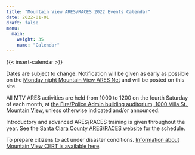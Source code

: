```yaml
---
title: "Mountain View ARES/RACES 2022 Events Calendar"
date: 2022-01-01
draft: false
menu:
  main:
    weight: 35
    name: "Calendar"
---
```


{{< insert-calendar >}}

Dates are subject to change. Notification will be given as early as possible on
the [Monday night Mountain View ARES Net](/nets) and will be posted on this
site.

All MTV ARES activities are held from 1000 to 1200 on the fourth Saturday of
each month, at [the Fire/Police Admin building auditorium, 1000 Villa St.,
Mountain View](https://goo.gl/maps/crZoNY9SojPL3rrBA), unless otherwise
indicated and/or announced.

Introductory and advanced ARES/RACES training is given throughout the year. See
the [Santa Clara County ARES/RACES
website](www.scc-ares-races.org/activities/events.php) for the schedule.

To prepare citizens to act under disaster conditions. [Information about Mountain
View CERT is available
here](http://www.mountainview.gov/depts/fire/preparedness/cert.asp).
